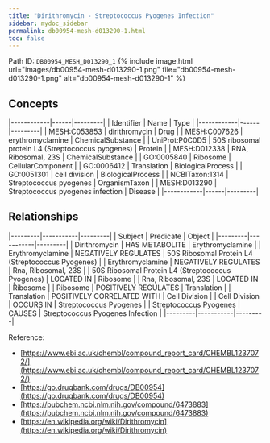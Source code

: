 ```yaml
---
title: "Dirithromycin - Streptococcus Pyogenes Infection"
sidebar: mydoc_sidebar
permalink: db00954-mesh-d013290-1.html
toc: false 
---
```



Path ID: `DB00954_MESH_D013290_1`
{% include image.html url="images/db00954-mesh-d013290-1.png" file="db00954-mesh-d013290-1.png" alt="db00954-mesh-d013290-1" %}

## Concepts

|------------|------|---------|
| Identifier | Name | Type    |
|------------|------|---------|
| MESH:C053853 | dirithromycin | Drug |
| MESH:C007626 | erythromyclamine | ChemicalSubstance |
| UniProt:P0C0D5 | 50S ribosomal protein L4 (Streptococcus pyogenes) | Protein |
| MESH:D012338 | RNA, Ribosomal, 23S | ChemicalSubstance |
| GO:0005840 | Ribosome | CellularComponent |
| GO:0006412 | Translation | BiologicalProcess |
| GO:0051301 | cell division | BiologicalProcess |
| NCBITaxon:1314 | Streptococcus pyogenes | OrganismTaxon |
| MESH:D013290 | Streptococcus pyogenes infection | Disease |
|------------|------|---------|

## Relationships

|---------|-----------|---------|
| Subject | Predicate | Object  |
|---------|-----------|---------|
| Dirithromycin | HAS METABOLITE | Erythromyclamine |
| Erythromyclamine | NEGATIVELY REGULATES | 50S Ribosomal Protein L4 (Streptococcus Pyogenes) |
| Erythromyclamine | NEGATIVELY REGULATES | Rna, Ribosomal, 23S |
| 50S Ribosomal Protein L4 (Streptococcus Pyogenes) | LOCATED IN | Ribosome |
| Rna, Ribosomal, 23S | LOCATED IN | Ribosome |
| Ribosome | POSITIVELY REGULATES | Translation |
| Translation | POSITIVELY CORRELATED WITH | Cell Division |
| Cell Division | OCCURS IN | Streptococcus Pyogenes |
| Streptococcus Pyogenes | CAUSES | Streptococcus Pyogenes Infection |
|---------|-----------|---------|

Reference: 
  - [https://www.ebi.ac.uk/chembl/compound_report_card/CHEMBL1237072/](https://www.ebi.ac.uk/chembl/compound_report_card/CHEMBL1237072/)
  - [https://go.drugbank.com/drugs/DB00954](https://go.drugbank.com/drugs/DB00954)
  - [https://pubchem.ncbi.nlm.nih.gov/compound/6473883](https://pubchem.ncbi.nlm.nih.gov/compound/6473883)
  - [https://en.wikipedia.org/wiki/Dirithromycin](https://en.wikipedia.org/wiki/Dirithromycin)
